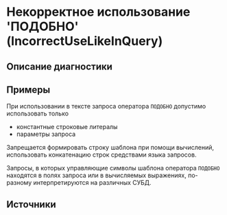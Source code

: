 # Некорректное использование 'ПОДОБНО' (IncorrectUseLikeInQuery)

<!-- Блоки выше заполняются автоматически, не трогать -->
## Описание диагностики
<!-- Описание диагностики заполняется вручную. Необходимо понятным языком описать смысл и схему работу -->

## Примеры
<!-- В данном разделе приводятся примеры, на которые диагностика срабатывает, а также можно привести пример, как можно исправить ситуацию -->

При использовании в тексте запроса оператора `ПОДОБНО` допустимо использовать только
- константные строковые литералы
- параметры запроса

Запрещается формировать строку шаблона при помощи вычислений, использовать конкатенацию строк средствами языка запросов.

Запросы, в которых управляющие символы шаблона оператора `ПОДОБНО` находятся в полях запроса или в вычисляемых выражениях, по-разному интерпретируются на различных СУБД.

## Источники
<!-- Необходимо указывать ссылки на все источники, из которых почерпнута информация для создания диагностики -->
<!-- Примеры источников

* Источник: [Стандарт: Тексты модулей](https://its.1c.ru/db/v8std#content:456:hdoc)
* Полезная информация: [Отказ от использования модальных окон](https://its.1c.ru/db/metod8dev#content:5272:hdoc)
* Источник: [Cognitive complexity, ver. 1.4](https://www.sonarsource.com/docs/CognitiveComplexity.pdf) -->
